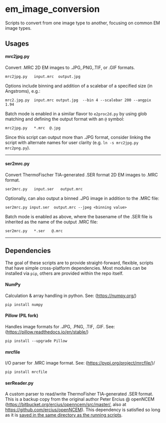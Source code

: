 # em_image_conversion
Scripts to convert from one image type to another, focusing on common EM image types.  

## Usages

#### mrc2jpg.py
Convert .MRC 2D EM images to .JPG,.PNG,.TIF, or .GIF formats.  

`mrc2jpg.py   input.mrc  output.jpg `

Options include binning and addition of a scalebar of a specified size (in Angstroms), e.g.:

`mrc2.jpg.py  input.mrc output.jpg  --bin 4 --scalebar 200 --angpix 1.94`

Batch mode is enabled in a similar flavor to `e2proc2d.py` by using glob matching and defining the output format with an `@` symbol:  

`mrc2jpg.py   *.mrc  @.jpg `

Since this script can output more than .JPG format, consider linking the script with alternate names for user clarity (e.g. `ln -s mrc2jpg.py mrc2png.py`).

-----
#### ser2mrc.py
Convert ThermoFischer TIA-generated .SER format 2D EM images to .MRC format.  

`ser2mrc.py   input.ser   output.mrc `

Optionally, can also output a binned .JPG image in addition to the .MRC file:

`ser2mrc.py input.ser  output.mrc --jpeg <binning value>`

Batch mode is enabled as above, where the basename of the .SER file is inherited as the name of the output .MRC file: 

`ser2mrc.py   *.ser   @.mrc `  


---

## Dependencies
The goal of these scripts are to provide straight-forward, flexible, scripts that have simple cross-platform dependencies. Most modules can be installed via `pip`, others are provided within the repo itself. 

#### NumPy
Calculation & array handling in python. See: (https://numpy.org/)

`pip install numpy`

#### Pillow (PIL fork)  
Handles image formats for .JPG, .PNG, .TIF, .GIF. See: (https://pillow.readthedocs.io/en/stable/)  

`pip install --upgrade Pillow`

#### mrcfile   
I/O parser for .MRC image format. See: (https://pypi.org/project/mrcfile/)/

`pip install mrcfile`


#### serReader.py  
A custom parser to read/write ThermoFisher TIA-generated .SER format. This is a backup copy from the original author Peter Ercius @ openNCEM (https://bitbucket.org/ercius/openncem/src/master/, also at https://github.com/ercius/openNCEM). This dependency is satisfied so long as it is <u>saved in the same directory as the running scripts</u>. 
